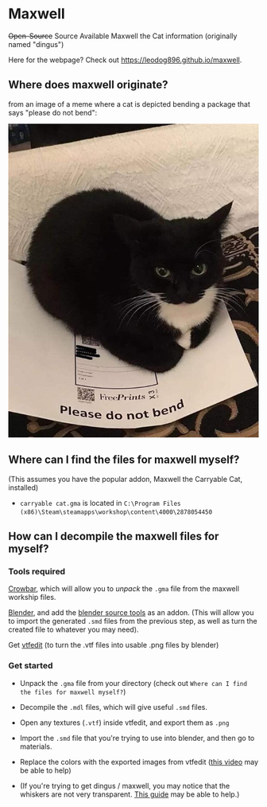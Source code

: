 # Maxwell

~~Open-Source~~ Source Available Maxwell the Cat information (originally named "dingus")

Here for the webpage? Check out https://leodog896.github.io/maxwell.

## Where does maxwell originate?

from an image of a meme where a cat is depicted bending a package that says "please do not bend":

![image](images/please-do-not-bend.jpg)

## Where can I find the files for maxwell myself?

(This assumes you have the popular addon, Maxwell the Carryable Cat, installed)

- `carryable cat.gma` is located in `C:\Program Files (x86)\Steam\steamapps\workshop\content\4000\2878054450`

## How can I decompile the maxwell files for myself?

### Tools required

[Crowbar](https://github.com/ZeqMacaw/Crowbar), which will allow you to *unpack* the `.gma` file from the maxwell workship files.

[Blender](https://blender.org), and add the [blender source tools](http://steamreview.org/BlenderSourceTools/) as an addon. (This will allow you to import the generated `.smd` files from the previous step, as well as turn the created file to whatever you may need).

Get [vtfedit](https://valvedev.info/tools/vtfedit/) (to turn the .vtf files into usable .png files by blender)

### Get started

- Unpack the `.gma` file from your directory (check out `Where can I find the files for maxwell myself?`)

- Decompile the `.mdl` files, which will give useful `.smd` files.

- Open any textures (`.vtf`) inside vtfedit, and export them as `.png`

- Import the `.smd` file that you're trying to use into blender, and then go to materials.

- Replace the colors with the exported images from vtfedit ([this video](https://youtu.be/SC_Z0sMPsxs) may be able to help) 

- (If you're trying to get dingus / maxwell, you may notice that the whiskers are not very transparent. [This guide](https://artisticrender.com/how-to-use-alpha-transparent-textures-in-blender/) may be able to help.)
